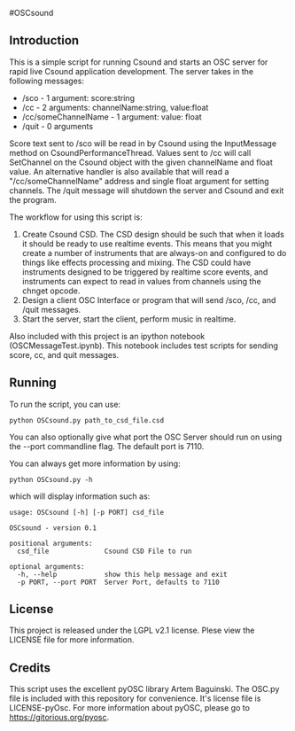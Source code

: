 #OSCsound

## Introduction

This is a simple script for running Csound and starts an OSC server for rapid live Csound application development.  The server
takes in the following messages:

* /sco - 1 argument: score:string
* /cc - 2 arguments: channelName:string, value:float
* /cc/someChannelName - 1 argument: value: float
* /quit - 0 arguments

Score text sent to /sco will be read in by Csound using the InputMessage method on CsoundPerformanceThread. Values sent to /cc will call SetChannel on the Csound object with the given channelName and float value.  An alternative handler is also available that will read a "/cc/someChannelName" address and single float argument for setting channels.  The /quit message will shutdown the server and Csound and exit the program.

The workflow for using this script is:

1. Create Csound CSD.  The CSD design should be such that when it loads it should be ready to use realtime events.  This means that you might create a number of instruments that are always-on and configured to do things like effects processing and mixing. The CSD could have instruments designed to be triggered by realtime score events, and instruments can expect to read in values from channels using the chnget opcode. 
2. Design a client OSC Interface or program that will send /sco, /cc, and /quit messages.  
3. Start the server, start the client, perform music in realtime.

Also included with this project is an ipython notebook (OSCMessageTest.ipynb).  This notebook includes test scripts for sending score, cc, and quit messages. 

## Running

To run the script, you can use:

    python OSCsound.py path_to_csd_file.csd

You can also optionally give what port the OSC Server should run on using the --port commandline flag. The default port is 7110. 

You can always get more information by using:

    python OSCsound.py -h

which will display information such as:

    usage: OSCsound [-h] [-p PORT] csd_file

    OSCsound - version 0.1

    positional arguments:
      csd_file              Csound CSD File to run

    optional arguments:
      -h, --help            show this help message and exit
      -p PORT, --port PORT  Server Port, defaults to 7110

## License

This project is released under the LGPL v2.1 license.  Plese view the LICENSE file for more information. 

## Credits

This script uses the excellent pyOSC library Artem Baguinski. The OSC.py file is included with this repository for convenience.  It's license file is LICENSE-pyOsc. For more information about pyOSC, please go to https://gitorious.org/pyosc. 
